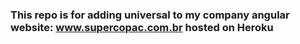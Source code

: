 ### This repo is for adding universal to my company angular website: www.supercopac.com.br hosted on Heroku
